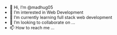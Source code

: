 - 👋 Hi, I’m @madhug05
- 👀 I’m interested in Web Development
- 🌱 I’m currently learning full stack web development 
- 💞️ I’m looking to collaborate on ...
- 📫 How to reach me ...

<!---
madhug05/madhug05 is a ✨ special ✨ repository because its `README.md` (this file) appears on your GitHub profile.
You can click the Preview link to take a look at your changes.
--->
